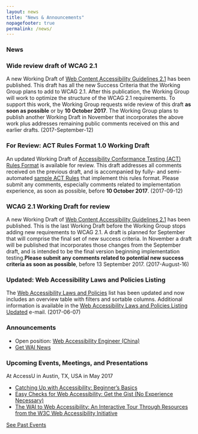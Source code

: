 ```yaml
---
layout: news
title: "News & Announcements"
nopagefooter: true
permalink: /news/
---
```


<div class="grid-five-three">
    <div class="col1 grid-line-right">
        <h3>News</h3>
        <article class="news-teaser">
            <h3 id="x20170912b">Wide review draft of WCAG 2.1</h3>
            <p>A new Working Draft of <a href="https://www.w3.org/TR/WCAG21/">Web Content Accessibility Guidelines 2.1</a> has been published. This draft has all the new Success Criteria that the Working Group plans to add to WCAG 2.1. After this publication, the Working Group will work to optimize the structure of the WCAG 2.1 requirements. To support this work, the Working Group requests wide review of this draft <strong>as soon as possible</strong> or by <strong>10 October 2017</strong>. The Working Group plans to publish another Working Draft in November that incorporates the above work plus addresses remaining public comments received on this and earlier drafts. (<span class="date">2017-September-12</span>)</p>
        </article>
        <article class="news-teaser">
            <h3 id="x20170912a">For Review: ACT Rules Format 1.0 Working Draft</h3>
            <p>An updated Working Draft of <a href=" https://www.w3.org/TR/act-rules-format/">Accessibility Conformance Testing (ACT) Rules Format</a> is available for review. This draft addresses all comments received on the previous draft, and is accompanied by fully- and semi-automated <a href="https://w3c.github.io/wcag-act-rules/">sample ACT Rules</a> that implement this rules format. Please submit any comments, especially comments related to implementation experience, as soon as possible, before <strong>10 October 2017</strong>. (<span class="date">2017-09-12</span>)</p>
        </article>
        <article class="news-teaser">
            <h3 id="x20170816a">WCAG 2.1 Working Draft for review</h3>
            <p>A new Working Draft of <a href="https://www.w3.org/TR/WCAG21/">Web Content Accessibility Guidelines 2.1</a> has been published. This is the last Working Draft before the Working Group stops adding new requirements to WCAG 2.1. A draft is planned for September that will comprise the final set of new success criteria. In November a draft will be published that incorporates those changes from the September draft, and is intended to be the final version beginning implementation testing.<strong>Please submit any comments related to potential new success criteria as soon as possible</strong>, before 13 September 2017. (<span class="date">2017-August-16</span>)</p>
        </article>
        <article class="news-teaser">
            <h3 id="x20170607a">Updated: Web Accessibility Laws and Policies Listing</h3>
            <p>The <a href="https://www.w3.org/WAI/Policy/Overview">Web Accessibility Laws and Policies</a> list has been updated and now includes an overview table with filters and sortable columns. Additional information is available in the <a href="https://lists.w3.org/Archives/Public/w3c-wai-ig/2017AprJun/0195.html">Web Accessibility Laws and Policies Listing Updated</a> e-mail. (<span class="date">2017-06-07</span>)</p>
        </article>
    </div>
    <div class="col2">
        <h3>Announcements</h3>
        <ul class="nolist announcements-list">
            <li class="announce-box">Open position: <a href="#">Web Accessibility Engineer (China)</a></li>
            <li class="announce-box"><a href="#">Get WAI News</a></li>
        </ul>
        <h3>Upcoming Events, Meetings, and Presentations</h3>
        <div class="announce-box">
            <p>At AccessU in Austin, TX, USA in May 2017</p>
            <ul>
                <li><a href="#">Catching Up with Accessibility: Beginner’s Basics</a></li>
                <li><a href="#">Easy Checks for Web Accessibility: Get the Gist (No Experience Necessary)</a></li>
                <li><a href="#">The WAI to Web Accessibility: An Interactive Tour Through Resources from the W3C Web Accessibility Initiative</a></li>
            </ul>
        </div>
        <div class="announce-box">
            <a href="#">See Past Events</a>
        </div>
    </div>
</div>